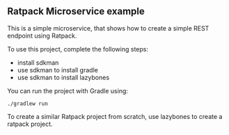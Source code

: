 Ratpack Microservice example
-----------------------------

This is a simple microservice, that shows how to create a simple REST endpoint using Ratpack.

To use this project, complete the following steps:

* install sdkman
* use sdkman to install gradle
* use sdkman to install lazybones

You can run the project with Gradle using:

    ./gradlew run

To create a similar Ratpack project from scratch, use lazybones to create a ratpack project.